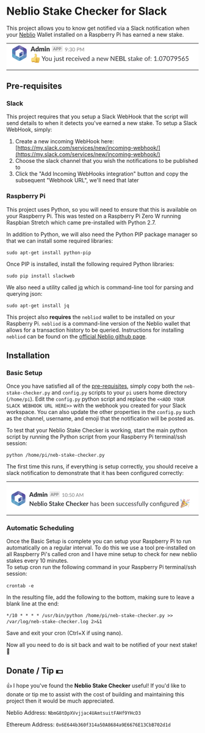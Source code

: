 
# Neblio Stake Checker for Slack

This project allows you to know get notified via a Slack notification when your [Neblio](https://nebl.io) Wallet installed on a Raspberry Pi 
has earned a new stake.

<table width="60%" align="center" padding=0 margin=0>
    <tr>
        <td style="padding:0">
            <img src="https://github.com/mouserd/neblio-stake-checker-slack/blob/master/assets/neblio-stake-checker-example-nofication.png" 
                title="Neblio Stake Checker" alt="Neblio Stake Checker" width="520" />
        </td>
    </tr>
</table>


## Pre-requisites

### Slack

This project requires that you setup a Slack WebHook that the script will send details to when it detects you've earned a new stake.  To setup
a Slack WebHook, simply:

1. Create a new incoming WebHook here: [https://my.slack.com/services/new/incoming-webhook/](https://my.slack.com/services/new/incoming-webhook/)
2. Choose the slack channel that you wish the notifications to be published to
3. Click the "Add Incoming WebHooks integration" button and copy the subsequent "Webhook URL", we'll need that later

### Raspberry Pi
This project uses Python, so you will need to ensure that this is available on your Raspberry Pi.  This was 
tested on a Raspberry Pi Zero W running Raspbian Stretch which came pre-installed with Python 2.7.

In addition to Python, we will also need the Python PIP package manager so that we can install some required libraries:

```
sudo apt-get install python-pip
```

Once PIP is installed, install the following required Python libraries:

```
sudo pip install slackweb
```

We also need a utility called [jq](https://stedolan.github.io/jq/) which is command-line tool for parsing and querying json:

```
sudo apt-get install jq
```

This project also **requires** the `nebliod` wallet to be installed on your Raspberry Pi.  `nebliod` is a command-line version of the Neblio 
wallet that allows for a transaction history to be queried.  Instructions for installing `nebliod` can be found on the 
[official Neblio github page](https://github.com/NeblioTeam/NEBL-Pi/releases).

## Installation 

### Basic Setup

Once you have satisfied all of the [pre-requisites](#pre-requisites), simply copy both the `neb-stake-checker.py` and `config.py` scripts
to your `pi` users home directory (`/home/pi`).  Edit the `config.py` python script and replace the `<<ADD YOUR SLACK WEBHOOK URL HERE>>` 
with the webhook you created for your Slack workspace.  You can also update the other properties in the `config.py` such as the channel, 
username, and emoji that the notification will be posted as.

To test that your Neblio Stake Checker is working, start the main python script by running the Python script from your Raspberry Pi 
terminal/ssh session:

```
python /home/pi/neb-stake-checker.py
```

The first time this runs, if everything is setup correctly, you should receive a slack notification to demonstrate that it has been configured correctly:

<table width="60%" align="center" padding=0 margin=0>
    <tr>
        <td style="padding:0">
            <img src="https://github.com/mouserd/neblio-stake-checker-slack/blob/master/assets/neblio-stake-checker-setup-success.png" 
                title="Neblio Stake Checker" alt="Neblio Stake Checker" width="520" />
        </td>
    </tr>
</table>

### Automatic Scheduling

Once the Basic Setup is complete you can setup your Raspberry Pi to run automatically on a regular interval.  To do this we use a tool 
pre-installed on all Raspberry Pi's called cron and I have mine setup to check for new neblio stakes every 10 minutes.  
To setup cron run the following command in your Raspberry Pi terminal/ssh session:

```crontab -e```

In the resulting file, add the following to the bottom, making sure to leave a blank line at the end:
```
*/10 * * * * /usr/bin/python /home/pi/neb-stake-checker.py >> /var/log/neb-stake-checker.log 2>&1
```

Save and exit your cron (Ctrl+X if using nano).

Now all you need to do is sit back and wait to be notified of your next stake! :rocket:

## Donate / Tip :dollar:

:thumbsup: I hope you've found the **Neblio Stake Checker** useful!  If you'd like to donate or tip me to assist with the cost of building and maintaining 
this project then it would be much appreciated.

Neblio Address: ﻿`NbmG8tDpXVvjjac4UAmtsuitFAHf9YHcD3`

Ethereum Address: `0x6E644b360f314a50A8684a9E6676E13CbB702d1d` 

